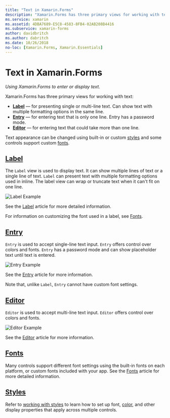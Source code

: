 ```yaml
---
title: "Text in Xamarin.Forms"
description: "Xamarin.Forms has three primary views for working with text, and this article explains how to use them to enter and display text in Xamarin.Forms applications."
ms.service: xamarin
ms.assetid: 4DBA7689-E5C8-4583-8FB4-02AB208B4416
ms.subservice: xamarin-forms
author: davidbritch
ms.author: dabritch
ms.date: 10/26/2018
no-loc: [Xamarin.Forms, Xamarin.Essentials]
---
```


# Text in Xamarin.Forms

_Using Xamarin.Forms to enter or display text._

Xamarin.Forms has three primary views for working with text:

- **[Label](#label)** &mdash; for presenting single or multi-line text. Can show text with multiple formatting options in the same line.
- **[Entry](#entry)** &mdash; for entering text that is only one line. Entry has a password mode.
- **[Editor](#editor)** &mdash; for entering text that could take more than one line.

Text appearance can be changed using built-in or custom [styles](#styles) and some controls support custom [fonts](#fonts).

## [Label](label.md)

The `Label` view is used to display text. It can show multiple lines of text or a single line of text. `Label` can present text with multiple formatting options used in inline. The label view can wrap or truncate text when it can't fit on one line.

![Label Example](images/label.png)

See the [Label](label.md) article for more detailed information.

For information on customizing the font used in a label, see [Fonts](fonts.md).

## [Entry](entry.md)

`Entry` is used to accept single-line text input. `Entry` offers control over colors and fonts. `Entry` has a password mode and can show placeholder text until text is entered.

![Entry Example](images/entry.png)

See the [Entry](entry.md) article for more information.

Note that, unlike `Label`, `Entry` cannot have custom font settings.

## [Editor](editor.md)

`Editor` is used to accept multi-line text input. `Editor` offers control over colors and fonts.

![Editor Example](images/editor.png)

See the [Editor](editor.md) article for more information.

## [Fonts](fonts.md)

Many controls support different font settings using the built-in fonts on each platform, or custom fonts included with your app. See the [Fonts](fonts.md) article for more detailed information.

## [Styles](styles.md)

Refer to [working with styles](~/xamarin-forms/user-interface/styles/index.md) to learn how to set up font, [color](~/xamarin-forms/user-interface/colors.md), and other display properties that apply across multiple controls.
